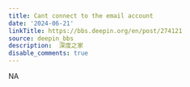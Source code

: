 ```yaml
---
title: Cant connect to the email account
date: '2024-06-21'
linkTitle: https://bbs.deepin.org/en/post/274121
source: deepin_bbs
description:  深度之家 
disable_comments: true
---
```

NA
